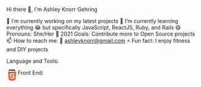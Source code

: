 Hi there 👋, I'm Ashley Knorr Gehring

🔭 I’m currently working on my latest projects
🌱 I’m currently learning everything 😂 but specifically JavaScript, ReactJS, Ruby, and Rails
😄 Pronouns: She/Her
🥅 2021 Goals: Contribute more to Open Source projects
📫 How to reach me: 📧 ashleyknorr@gmail.com
⚡ Fun fact: I enjoy fitness and DIY projects

Language and Tools:

Front End:
<img align="left" alt="HTML5" width="30px" src="https://raw.githubusercontent.com/github/explore/80688e429a7d4ef2fca1e82350fe8e3517d3494d/topics/html/html.png" />
